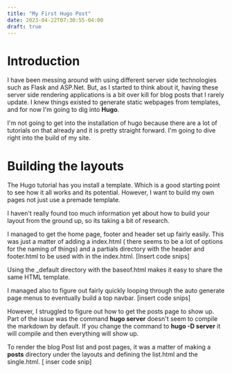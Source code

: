 ```yaml
---
title: "My First Hugo Post"
date: 2023-04-22T07:30:55-04:00
draft: true
---
```


# Introduction
I have been messing around with using different server side technologies such as Flask and ASP.Net. But, as I started to think about it, having these server side rendering applications is a bit over kill for blog posts that I rarely update. I knew things existed to generate static webpages from templates, and for now I'm going to dig into **Hugo**.

I'm not going to get into the installation of hugo because there are a lot of tutorials on that already and it is pretty straight forward. I'm going to dive right into the build of my site.

# Building the layouts
The Hugo tutorial has you install a template. Which is a good starting point to see how it all works and its potential. However, I want to build my own pages not just use a premade template.

I haven't really found too much information yet about how to build your layout from the ground up, so its taking a bit of research.

I managed to get the home page, footer and header set up fairly easily. This was just a matter of adding a index.html ( there seems to be a lot of options for the naming of things) and a partials directory with the header and footer.html to be used with in the index.html.
[Insert code snips]

Using the _default directory with the baseof.html makes it easy to share the same HTML template.

I managed also to figure out fairly quickly looping through the auto generate page menus to eventually build a top navbar.
[insert code snips]

However, I struggled to figure out how to get the posts page to show up.
Part of the issue was the command **hugo server** doesn't seem to compile the markdown by default.
If you change the command to **hugo -D server** it will compile and then everything will show up.

To render the blog Post list and post pages, it was a matter of making a **posts** directory under the layouts and defining the list.html and the single.html.
[ inser code snip]